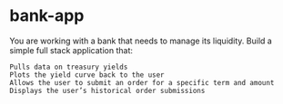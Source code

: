 # bank-app

You are working with a bank that needs to manage its liquidity. Build a simple full stack application that:

    Pulls data on treasury yields
    Plots the yield curve back to the user
    Allows the user to submit an order for a specific term and amount
    Displays the user’s historical order submissions
